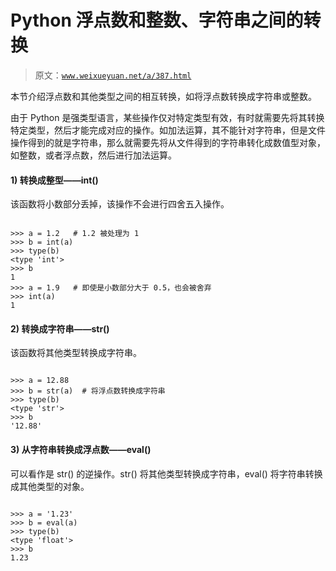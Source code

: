 # Python 浮点数和整数、字符串之间的转换

> 原文：[`www.weixueyuan.net/a/387.html`](http://www.weixueyuan.net/a/387.html)

本节介绍浮点数和其他类型之间的相互转换，如将浮点数转换成字符串或整数。

由于 Python 是强类型语言，某些操作仅对特定类型有效，有时就需要先将其转换特定类型，然后才能完成对应的操作。如加法运算，其不能针对字符串，但是文件操作得到的就是字符串，那么就需要先将从文件得到的字符串转化成数值型对象，如整数，或者浮点数，然后进行加法运算。

#### 1) 转换成整型——int()

该函数将小数部分丢掉，该操作不会进行四舍五入操作。

```

>>> a = 1.2   # 1.2 被处理为 1
>>> b = int(a)
>>> type(b)
<type 'int'>
>>> b
1
>>> a = 1.9   # 即使是小数部分大于 0.5，也会被舍弃
>>> int(a)
1
```

#### 2) 转换成字符串——str()

该函数将其他类型转换成字符串。

```

>>> a = 12.88                         
>>> b = str(a)  # 将浮点数转换成字符串
>>> type(b)
<type 'str'>
>>> b
'12.88'
```

#### 3) 从字符串转换成浮点数——eval()

可以看作是 str() 的逆操作。str() 将其他类型转换成字符串，eval() 将字符串转换成其他类型的对象。

```

>>> a = '1.23'
>>> b = eval(a)
>>> type(b)
<type 'float'>
>>> b
1.23
```